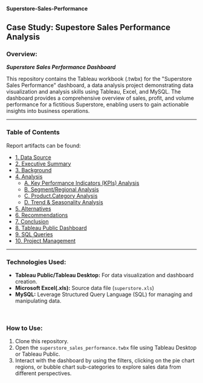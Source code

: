 #### Superstore-Sales-Performance

<h2>Case Study: Supestore Sales Performance Analysis</h2>

<h3>Overview:</h3>

<b><i>Superstore Sales Performance Dashboard</b></i>

This repository contains the Tableau workbook (.twbx) for the "Superstore Sales Performance" dashboard, a data analysis project demonstrating data visualization and analysis skills using Tableau, Excel, and MySQL. The dashboard provides a comprehensive overview of sales, profit, and volume performance for a fictitious Superstore, enabling users to gain actionable insights into business operations.

---

<h3>Table of Contents</h3>

Report artifacts can be found:

- [1. Data Source](https://github.com/LashawnFofung/Superstore-Sales-Performance/blob/main/Report/Data_Source.md)
- [2. Executive Summary](https://github.com/LashawnFofung/Superstore-Sales-Performance/blob/main/Report/Executive%20Summary.md)
- [3. Background](https://github.com/LashawnFofung/Superstore-Sales-Performance/blob/main/Report/Background.md)
- [4. Analysis](https://github.com/LashawnFofung/Superstore-Sales-Performance/blob/main/Report/Analysis.md)
  -  [A. Key Performance Indicators (KPIs) Analysis](https://github.com/LashawnFofung/Superstore-Sales-Performance/blob/main/Report/Analysis.md#a-key-performance-indicators-kpis-analysis)
  -  [B. Segment/Regional Analysis](https://github.com/LashawnFofung/Superstore-Sales-Performance/blob/main/Report/Analysis.md#b-segment-regional-analysis)
  -  [C. Product.Category Analysis](https://github.com/LashawnFofung/Superstore-Sales-Performance/blob/main/Report/Analysis.md#c-product-category-analysis)
  -  [D. Trend & Seasonality Analysis](https://github.com/LashawnFofung/Superstore-Sales-Performance/blob/main/Report/Analysis.md#d-trend--seasonality-analysis)
- [5. Alternatives](https://github.com/LashawnFofung/Superstore-Sales-Performance/blob/main/Report/Alternatives.md)
- [6. Recommendations](https://github.com/LashawnFofung/Superstore-Sales-Performance/blob/main/Report/Recommendations.md)
- [7. Conclusion](https://github.com/LashawnFofung/Superstore-Sales-Performance/blob/main/Report/Conclusion.md)
- [8. Tableau Public Dashboard]()
- [9. SQL Queries]()
- [10. Project Management]()

---

<h3>Technologies Used:</h3>

- <b>Tableau Public/Tableau Desktop:</b> For data visualization and dashboard creation.
- <b>Microsoft Excel(.xls):</b> Source data file (`superstore.xls`)
- <b>MySQL:</b> Leverage Structured Query Language (SQL) for managing and manipulating data.

<br>

<h3>How to Use:</h3>

  1. Clone this repository. 
  1. Open the `superstore_sales_performance.twbx` file using Tableau Desktop or Tableau Public. 
  1. Interact with the dashboard by using the filters, clicking on the pie chart regions, or bubble chart sub-categories to explore sales data from different perspectives.

